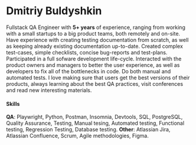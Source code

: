# Dmitriy Buldyshkin
Fullstack QA Engineer with **5+ years** of experience, ranging from working with a small startups to a big product teams, both remotely and on-site. Have experience with creating testing documentation from scratch, as well as keeping already existing documentation up-to-date. Created complex test-cases, simple checklists, concise bug-reports and test-plans. Participated in a full sofware development life-cycle. Interacted with the product owners and managers to better the user experience, as well as developers to fix all of the bottlenecks in code. Do both manual and automated tests. 
I love making sure that users get the best versions of their products, always learning about the best QA practices, visit conferences and read new interesting materials. 

#### Skills 
**QA**: Playwright, Python, Postman, Insomnia, Devtools, SQL, PostgreSQL, Quality Assurance, Testing, Manual tesing, Automated testing, Functional testing, Regression Testing, Database testing. 
**Other**: Atlassian Jira, Atlassian Confluence, Scrum, Agile methodologies, Figma. 
